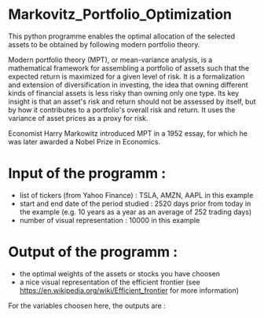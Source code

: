 # Markovitz_Portfolio_Optimization

This python programme enables the optimal allocation of the selected assets to be obtained by following modern portfolio theory. 

Modern portfolio theory (MPT), or mean-variance analysis, is a mathematical framework for assembling a portfolio of assets such that the expected return is maximized for a given level of risk. It is a formalization and extension of diversification in investing, the idea that owning different kinds of financial assets is less risky than owning only one type. Its key insight is that an asset's risk and return should not be assessed by itself, but by how it contributes to a portfolio's overall risk and return. It uses the variance of asset prices as a proxy for risk.

Economist Harry Markowitz introduced MPT in a 1952 essay, for which he was later awarded a Nobel Prize in Economics.

# Input of the programm :

- list of tickers (from Yahoo Finance) : TSLA, AMZN, AAPL in this example
- start and end date of the period studied : 2520 days prior from today in the example (e.g. 10 years as a year as an average of 252 trading days)
- number of visual representation : 10000 in this example

# Output of the programm :

- the optimal weights of the assets or stocks you have choosen
- a nice visual representation of the efficient frontier (see https://en.wikipedia.org/wiki/Efficient_frontier for more information)


For the variables choosen here, the outputs are :



